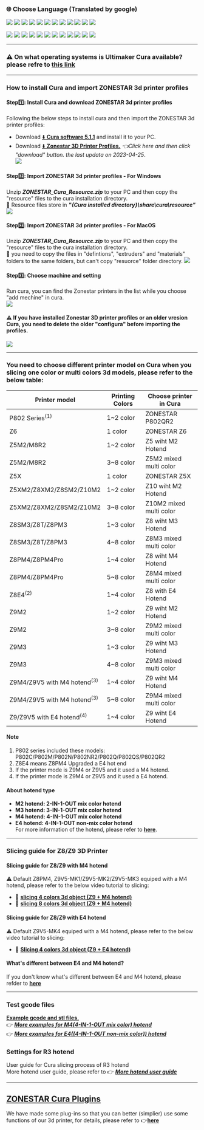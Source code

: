 ### :globe_with_meridians: Choose Language (Translated by google)
[![](../lanpic/ES.png)](https://github-com.translate.goog/ZONESTAR3D/Slicing-Guide/tree/master/cura?_x_tr_sl=en&_x_tr_tl=es)
[![](../lanpic/PT.png)](https://github-com.translate.goog/ZONESTAR3D/Slicing-Guide/tree/master/cura?_x_tr_sl=en&_x_tr_tl=pt)
[![](../lanpic/FR.png)](https://github-com.translate.goog/ZONESTAR3D/Slicing-Guide/tree/master/cura?_x_tr_sl=en&_x_tr_tl=fr)
[![](../lanpic/DE.png)](https://github-com.translate.goog/ZONESTAR3D/Slicing-Guide/tree/master/cura?_x_tr_sl=en&_x_tr_tl=de)
[![](../lanpic/IT.png)](https://github-com.translate.goog/ZONESTAR3D/Slicing-Guide/tree/master/cura?_x_tr_sl=en&_x_tr_tl=it)
[![](../lanpic/SW.png)](https://github-com.translate.goog/ZONESTAR3D/Slicing-Guide/tree/master/cura?_x_tr_sl=en&_x_tr_tl=sv)
[![](../lanpic/PL.png)](https://github-com.translate.goog/ZONESTAR3D/Slicing-Guide/tree/master/cura?_x_tr_sl=en&_x_tr_tl=pl)
[![](../lanpic/DK.png)](https://github-com.translate.goog/ZONESTAR3D/Slicing-Guide/tree/master/cura?_x_tr_sl=en&_x_tr_tl=da)
[![](../lanpic/CZ.png)](https://github-com.translate.goog/ZONESTAR3D/Slicing-Guide/tree/master/cura?_x_tr_sl=en&_x_tr_tl=cs)
[![](../lanpic/HR.png)](https://github-com.translate.goog/ZONESTAR3D/Slicing-Guide/tree/master/cura?_x_tr_sl=en&_x_tr_tl=hr)
[![](../lanpic/RO.png)](https://github-com.translate.goog/ZONESTAR3D/Slicing-Guide/tree/master/cura?_x_tr_sl=en&_x_tr_tl=ro)
[![](../lanpic/SK.png)](https://github-com.translate.goog/ZONESTAR3D/Slicing-Guide/tree/master/cura?_x_tr_sl=en&_x_tr_tl=sk)

[![](../lanpic/CN.png)](https://github-com.translate.goog/ZONESTAR3D/Slicing-Guide/tree/master/cura?_x_tr_sl=en&_x_tr_tl=zh-CN)
[![](../lanpic/JP.png)](https://github-com.translate.goog/ZONESTAR3D/Slicing-Guide/tree/master/cura?_x_tr_sl=en&_x_tr_tl=ja)
[![](../lanpic/KR.png)](https://github-com.translate.goog/ZONESTAR3D/Slicing-Guide/tree/master/cura?_x_tr_sl=en&_x_tr_tl=ko)
[![](../lanpic/ID.png)](https://github-com.translate.goog/ZONESTAR3D/Slicing-Guide/tree/master/cura?_x_tr_sl=en&_x_tr_tl=id)
[![](../lanpic/TH.png)](https://github-com.translate.goog/ZONESTAR3D/Slicing-Guide/tree/master/cura?_x_tr_sl=en&_x_tr_tl=th)
[![](../lanpic/VN.png)](https://github-com.translate.goog/ZONESTAR3D/Slicing-Guide/tree/master/cura?_x_tr_sl=en&_x_tr_tl=vi)
[![](../lanpic/IL.png)](https://github-com.translate.goog/ZONESTAR3D/Slicing-Guide/tree/master/cura?_x_tr_sl=en&_x_tr_tl=iw)
[![](../lanpic/SA.png)](https://github-com.translate.goog/ZONESTAR3D/Slicing-Guide/tree/master/cura?_x_tr_sl=en&_x_tr_tl=ar)
[![](../lanpic/TR.png)](https://github-com.translate.goog/ZONESTAR3D/Slicing-Guide/tree/master/cura?_x_tr_sl=en&_x_tr_tl=tr)
[![](../lanpic/GR.png)](https://github-com.translate.goog/ZONESTAR3D/Slicing-Guide/tree/master/cura?_x_tr_sl=en&_x_tr_tl=el)
[![](../lanpic/BR.png)](https://github-com.translate.goog/ZONESTAR3D/Slicing-Guide/tree/master/cura?_x_tr_sl=en&_x_tr_tl=pt)
[![](../lanpic/RU.png)](https://github-com.translate.goog/ZONESTAR3D/Slicing-Guide/tree/master/cura?_x_tr_sl=en&_x_tr_tl=ru)

-----
### :warning: On what operating systems is Ultimaker Cura available? please refre to [this link](https://support.makerbot.com/s/article/1667337917781)

-----
### How to install Cura and import ZONESTAR 3d printer profiles
#### Step:one:: Install Cura and download ZONESTAR 3d printer profiles
Following the below steps to install cura and then import the ZONESTAR 3d printer profiles:  
- Download [:arrow_down: **Cura software 5.1.1**](https://github.com/Ultimaker/Cura/releases/tag/5.1.1) and install it to your PC.
- Download [:arrow_down: **Zonestar 3D Printer Profiles.**](https://github.com/ZONESTAR3D/Slicing-Guide/blob/master/cura/ZONESTAR_Cura_resources.zip) *:point_left:Click here and then click "download" button. the last updata on 2023-04-25*.   
![](downloadzip.gif)  
#### Step:two:: Import ZONESTAR 3d printer profiles - For Windows
Unzip ***ZONESTAR_Cura_Resource.zip*** to your PC and then copy the "resource" files to the cura installation directory.    
:pushpin: Resource files store in ***"{Cura installed directory}\share\cura\resource"***    
![](ImportProfiles.gif)    
#### Step:two:: Import ZONESTAR 3d printer profiles - For MacOS
Unzip ***ZONESTAR_Cura_Resource.zip*** to your PC and then copy the "resource" files to the cura installation directory.    
:pushpin: you need to copy the files in "defintions", "extruders" and "materials" folders to the same folders, but can't copy "resuorce" folder directory.
![](ImportProfiles-MacOS.gif)    
#### Step:three:: Choose machine and setting
Run cura, you can find the Zonestar printers in the list while you choose "add mechine" in cura.    
![](machinelist.gif)

#### :warning: If you have installed Zonestar 3D printer profiles or an older vresion Cura, you need to delete the older "configura" before importing the profiles.
![](delete.gif)  

-----  
### You need to choose different printer model on Cura when you slicing one color or multi colors 3d models, please refer to the below table:
|   Printer model                        |Printing Colors | Choose printer in Cura |
|----------------------------------------|----------------|------------------------|
| P802 Series<sup>(1)</sup>              | 1~2 color      | ZONESTAR P802QR2       |
| Z6                                     | 1 color        | ZONESTAR Z6            |
| Z5M2/M8R2                              | 1~2 color      | Z5 wiht M2 Hotend      |
| Z5M2/M8R2                              | 3~8 color      | Z5M2 mixed multi color |
| Z5X                                    | 1 color        | ZONESTAR Z5X           |
| Z5XM2/Z8XM2/Z8SM2/Z10M2                | 1~2 color      | Z10 wiht M2 Hotend     |
| Z5XM2/Z8XM2/Z8SM2/Z10M2                | 3~8 color      | Z10M2 mixed multi color|
| Z8SM3/Z8T/Z8PM3                        | 1~3 color      | Z8 wiht M3 Hotend      |
| Z8SM3/Z8T/Z8PM3                        | 4~8 color      | Z8M3 mixed multi color |
| Z8PM4/Z8PM4Pro                         | 1~4 color      | Z8 wiht M4 Hotend      |
| Z8PM4/Z8PM4Pro                         | 5~8 color      | Z8M4 mixed multi color |
| Z8E4<sup>(2)</sup>                     | 1~4 color      | Z8 with E4 Hotend      |
| Z9M2                                   | 1~2 color      | Z9 wiht M2 Hotend      |
| Z9M2                                   | 3~8 color      | Z9M2 mixed multi color |
| Z9M3                                   | 1~3 color      | Z9 wiht M3 Hotend      |
| Z9M3                                   | 4~8 color      | Z9M3 mixed multi color |
| Z9M4/Z9V5 with M4 hotend<sup>(3)</sup> | 1~4 color      | Z9 wiht M4 Hotend      |
| Z9M4/Z9V5 with M4 hotend<sup>(3)</sup> | 5~8 color      | Z9M4 mixed multi color |
| Z9/Z9V5 with E4 hotend<sup>(4)</sup>   | 1~4 color      | Z9 wiht E4 Hotend      |
#### Note 
1. P802 series included these models: P802C/P802M/P802N/P802NR2/P802Q/P802QS/P802QR2
2. Z8E4 means Z8PM4 Upgraded a E4 hot end
3. If the printer mode is Z9M4 or Z9V5 and it used a M4 hotend.
4. If the printer mode is Z9M4 or Z9V5 and it used a E4 hotend.
#### About hotend type
- **M2 hotend: 2-IN-1-OUT mix color hotend**    
- **M3 hotend: 3-IN-1-OUT mix color hotend**    
- **M4 hotend: 4-IN-1-OUT mix color hotend**    
- **E4 hotend: 4-IN-1-OUT non-mix color hotend**    
For more information of the hotend, please refer to [**here**](https://github.com/ZONESTAR3D/Upgrade-kit-guide/tree/main/HOTEND).

-----  
### Slicing guide for Z8/Z9 3D Printer
#### Slicing guide for Z8/Z9 with M4 hotend
:warning: Default Z8PM4, Z9V5-MK1/Z9V5-MK2/Z9V5-MK3 equiped with a M4 hotend, please refer to the below video tutorial to slicing:
- :movie_camera: [**slicing 4 colors 3d object (Z9 + M4 hotend)**](https://youtu.be/hP6Socp-Cz0)    
- :movie_camera: [**slicing 8 colors 3d object (Z9 + M4 hotend)**](https://youtu.be/qQ6UnTysqK0)  
#### Slicing guide for Z8/Z9 with E4 hotend
:warning: Default Z9V5-MK4 equiped with a M4 hotend, please refer to the below video tutorial to slicing:
- :book: [**Slicing 4 colors 3d object (Z9 + E4 hotend)**](./E4_hotend/readme.md)
#### What's different between E4 and M4 hotend?
If you don't know what's different between E4 and M4 hotend, please refder to [**here**](https://github.com/ZONESTAR3D/Upgrade-kit-guide/tree/main/HOTEND/FAQ_M4E4.md)

-----
### Test gcode files
[**Example gcode and stl files.**](./test-gcode-file/readme.md)    
:point_right: [***More examples for M4(4-IN-1-OUT mix color) hotend***](https://github.com/ZONESTAR3D/Upgrade-kit-guide/tree/main/HOTEND/M4%20%204-IN-1-OUT%20Mixing%20Color%20Hotend)  
:point_right: [***More examples for E4((4-IN-1-OUT non-mix color)) hotend***](https://github.com/ZONESTAR3D/Upgrade-kit-guide/tree/main/HOTEND/E4%204-IN-1-OUT%20Non-Mixing%20Color%20Hotend)  
### Settings for R3 hotend 
User guide for Cura slicing process of R3 hotend   
More hotend user guide, please refer to :point_right: [***More hotend user guide***](https://github.com/ZONESTAR3D/Upgrade-kit-guide/tree/main/HOTEND)  

-----
## [ZONESTAR Cura Plugins](./plugins/readme.md)
We have made some plug-ins so that you can better (simplier) use some functions of our 3d printer, for details, please refer to :point_right:[**here**](./plugins/readme.md)
